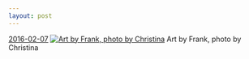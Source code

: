 ```yaml
---
layout: post
---
```


<p>
  <time><a href="/464">2016-02-07</a></time>
  <a href="/464"><img src="{{ site.assets_url }}/464-612.jpg" srcset="{{ site.assets_url }}/464-1224.jpg 1224w, {{ site.assets_url }}/464-918.jpg 918w, {{ site.assets_url }}/464-612.jpg 612w, {{ site.assets_url }}/464-306.jpg 306w" sizes="(min-width: 700px) 50vw, calc(100vw - 2rem)" alt="Art by Frank, photo by Christina" /></a>
  <span>Art by Frank, photo by Christina</span>
</p>
